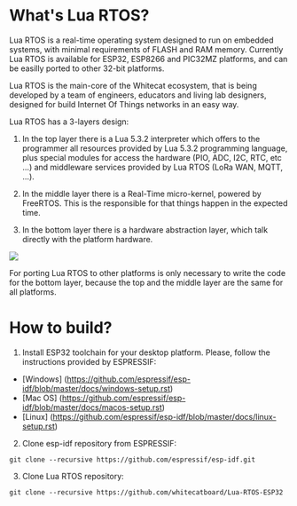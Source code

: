 # What's Lua RTOS?

Lua RTOS is a real-time operating system designed to run on embedded systems, with minimal requirements of FLASH and RAM memory. Currently Lua RTOS is available for ESP32, ESP8266 and PIC32MZ platforms, and can be easilly ported to other 32-bit platforms.

Lua RTOS is the main-core of the Whitecat ecosystem, that is being developed by a team of engineers, educators and living lab designers, designed for build Internet Of Things networks in an easy way.

Lua RTOS has a 3-layers design:

1. In the top layer there is a Lua 5.3.2 interpreter which offers to the programmer all resources provided by Lua 5.3.2 programming language, plus special modules for access the hardware (PIO, ADC, I2C, RTC, etc ...) and middleware services provided by Lua RTOS (LoRa WAN, MQTT, ...).

2. In the middle layer there is a Real-Time micro-kernel, powered by FreeRTOS. This is the responsible for that things happen in the expected time.

3. In the bottom layer there is a hardware abstraction layer, which talk directly with the platform hardware.

![](http://whitecatboard.org/git/luaos.png)

For porting Lua RTOS to other platforms is only necessary to write the code for the bottom layer, because the top and the middle layer are the same for all platforms.

# How to build?

1. Install ESP32 toolchain for your desktop platform. Please, follow the instructions provided by ESPRESSIF:

* [Windows] (https://github.com/espressif/esp-idf/blob/master/docs/windows-setup.rst)
* [Mac OS] (https://github.com/espressif/esp-idf/blob/master/docs/macos-setup.rst)
* [Linux] (https://github.com/espressif/esp-idf/blob/master/docs/linux-setup.rst)

2. Clone esp-idf repository from ESPRESSIF:

```shell
git clone --recursive https://github.com/espressif/esp-idf.git
```

3. Clone Lua RTOS repository:

```shell
git clone --recursive https://github.com/whitecatboard/Lua-RTOS-ESP32
```


